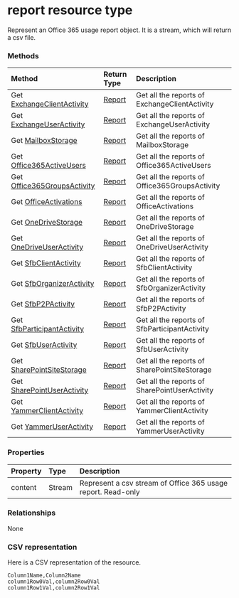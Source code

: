 # report resource type

Represent an Office 365 usage report object. It is a stream, which will return a csv file.


### Methods

| Method		   | Return Type	|Description|
|:---------------|:--------|:----------|
|Get [ExchangeClientActivity](../api/reportroot_exchangeclientactivity.md)|[Report](report.md)|Get all the reports of ExchangeClientActivity|
|Get [ExchangeUserActivity](../api/reportroot_exchangeuseractivity.md)|[Report](report.md)|Get all the reports of ExchangeUserActivity|
|Get [MailboxStorage](../api/reportroot_mailboxstorage.md)|[Report](report.md)|Get all the reports of MailboxStorage|
|Get [Office365ActiveUsers](../api/reportroot_office365activeusers.md)|[Report](report.md)|Get all the reports of Office365ActiveUsers|
|Get [Office365GroupsActivity](../api/reportroot_office365groupsactivity.md)|[Report](report.md)|Get all the reports of Office365GroupsActivity|
|Get [OfficeActivations](../api/reportroot_officeactivations.md)|[Report](report.md)|Get all the reports of OfficeActivations|
|Get [OneDriveStorage](../api/reportroot_onedrivestorage.md)|[Report](report.md)|Get all the reports of OneDriveStorage|
|Get [OneDriveUserActivity](../api/reportroot_onedriveuseractivity.md)|[Report](report.md)|Get all the reports of OneDriveUserActivity|
|Get [SfbClientActivity](../api/reportroot_sfbclientactivity.md)|[Report](report.md)|Get all the reports of SfbClientActivity|
|Get [SfbOrganizerActivity](../api/reportroot_sfborganizeractivity.md)|[Report](report.md)|Get all the reports of SfbOrganizerActivity|
|Get [SfbP2PActivity](../api/reportroot_sfbp2pactivity.md)|[Report](report.md)|Get all the reports of SfbP2PActivity|
|Get [SfbParticipantActivity](../api/reportroot_sfbparticipantactivity.md)|[Report](report.md)|Get all the reports of SfbParticipantActivity|
|Get [SfbUserActivity](../api/reportroot_sfbuseractivity.md)|[Report](report.md)|Get all the reports of SfbUserActivity|
|Get [SharePointSiteStorage](../api/reportroot_sharepointsitestorage.md)|[Report](report.md)|Get all the reports of SharePointSiteStorage|
|Get [SharePointUserActivity](../api/reportroot_sharepointuseractivity.md)|[Report](report.md)|Get all the reports of SharePointUserActivity|
|Get [YammerClientActivity](../api/reportroot_yammerclientactivity.md)|[Report](report.md)|Get all the reports of YammerClientActivity|
|Get [YammerUserActivity](../api/reportroot_yammeruseractivity.md)|[Report](report.md)|Get all the reports of YammerUserActivity|

### Properties
| Property	   | Type	|Description|
|:---------------|:--------|:----------|
|content|Stream|Represent a csv stream of Office 365 usage report. Read-only|

### Relationships
None

### CSV representation

Here is a CSV representation of the resource.

<!-- {
  "blockType": "resource",
  "optionalProperties": [

  ],
  "@odata.type": "microsoft.graph.Report"
}-->

```
Column1Name,Column2Name
column1Row0Val,column2Row0Val
column1Row1Val,column2Row1Val
```

<!-- uuid: 8fcb5dbc-d5aa-4681-8e31-b001d5168d79
2015-10-25 14:57:30 UTC -->

<!-- {
  "type": "#page.annotation",
  "description": "Report resource",
  "keywords": "",
  "section": "documentation",
  "tocPath": ""
}-->

